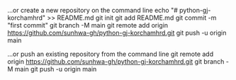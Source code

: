 …or create a new repository on the command line
echo "# python-gj-korchamhrd" >> README.md
git init
git add README.md
git commit -m "first commit"
git branch -M main
git remote add origin https://github.com/sunhwa-gh/python-gj-korchamhrd.git
git push -u origin main

…or push an existing repository from the command line
git remote add origin https://github.com/sunhwa-gh/python-gj-korchamhrd.git
git branch -M main
git push -u origin main